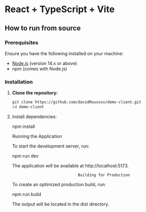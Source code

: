 # React + TypeScript + Vite

## How to run from source

### Prerequisites

Ensure you have the following installed on your machine:

- [Node.js](https://nodejs.org/) (version 14.x or above)
- npm (comes with Node.js)

### Installation

1. **Clone the repository:**

   ```bash
   git clone https://github.com/davidRoussov/demo-client.git
   cd demo-client
   ```

2. Install dependencies:

   npm install


   Running the Application

   To start the development server, run:


    npm run dev


   The application will be available at http://localhost:5173.

                                    Building for Production

   To create an optimized production build, run:


    npm run build


   The output will be located in the dist directory.


